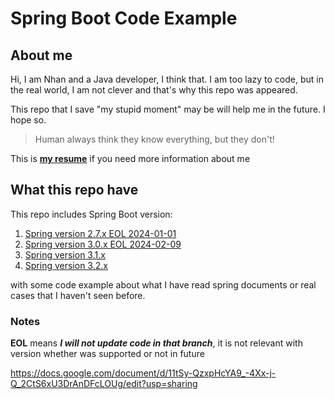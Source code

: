 # Spring Boot Code Example

## About me

Hi, I am Nhan and a Java developer, I think that. I am too lazy to code, but in the real world, I am not clever and that's why this repo was appeared.

This repo that I save "my stupid moment" may be will help me in the future. I hope so.

> Human always think they know everything, but they don't!

This is [**my resume**](https://ngocnhan-tran1996.github.io/) if you need more information about me

## What this repo have

This repo includes Spring Boot version:
1. [Spring version 2.7.x EOL 2024-01-01](https://github.com/ngocnhan-tran1996/spring-boot-code-example/tree/2.7.x)
2. [Spring version 3.0.x EOL 2024-02-09](https://github.com/ngocnhan-tran1996/spring-boot-code-example/tree/3.0.x)
3. [Spring version 3.1.x](https://github.com/ngocnhan-tran1996/spring-boot-code-example/tree/3.1.x)
4. [Spring version 3.2.x](https://github.com/ngocnhan-tran1996/spring-boot-code-example/tree/3.2.x)

with some code example about what I have read spring documents or real cases that I haven't seen before.

### Notes
**EOL** means _**I will not update code in that branch**_, it is not relevant with version whether was supported or not in future

https://docs.google.com/document/d/11tSy-QzxpHcYA9_-4Xx-j-Q_2CtS6xU3DrAnDFcLOUg/edit?usp=sharing
